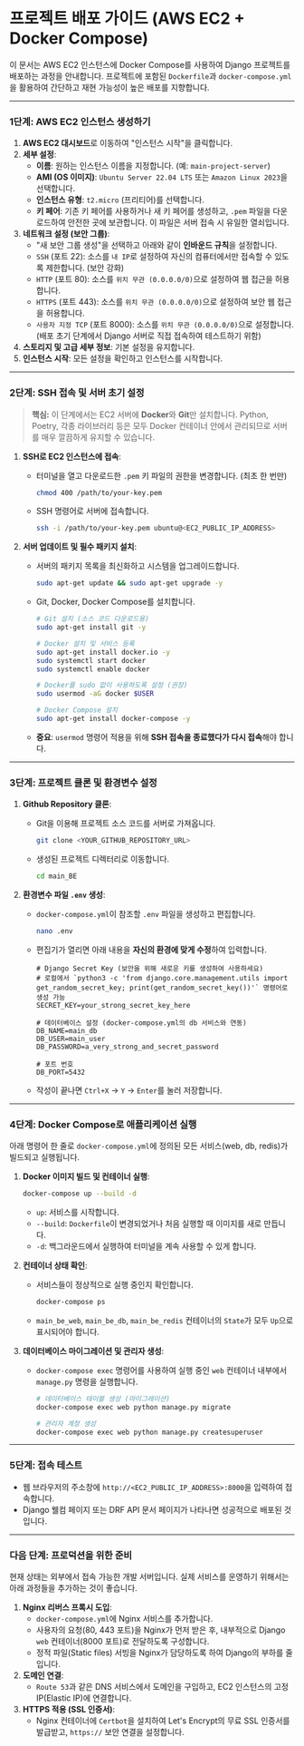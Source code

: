 # 프로젝트 배포 가이드 (AWS EC2 + Docker Compose)

이 문서는 AWS EC2 인스턴스에 Docker Compose를 사용하여 Django 프로젝트를 배포하는 과정을 안내합니다. 프로젝트에 포함된 `Dockerfile`과 `docker-compose.yml`을 활용하여 간단하고 재현 가능성이 높은 배포를 지향합니다.

---

### **1단계: AWS EC2 인스턴스 생성하기**

1.  **AWS EC2 대시보드**로 이동하여 "인스턴스 시작"을 클릭합니다.
2.  **세부 설정**:
    *   **이름**: 원하는 인스턴스 이름을 지정합니다. (예: `main-project-server`)
    *   **AMI (OS 이미지)**: `Ubuntu Server 22.04 LTS` 또는 `Amazon Linux 2023`을 선택합니다.
    *   **인스턴스 유형**: `t2.micro` (프리티어)를 선택합니다.
    *   **키 페어**: 기존 키 페어를 사용하거나 새 키 페어를 생성하고, `.pem` 파일을 다운로드하여 안전한 곳에 보관합니다. 이 파일은 서버 접속 시 유일한 열쇠입니다.
3.  **네트워크 설정 (보안 그룹)**:
    *   "새 보안 그룹 생성"을 선택하고 아래와 같이 **인바운드 규칙**을 설정합니다.
    *   `SSH` (포트 22): 소스를 `내 IP`로 설정하여 자신의 컴퓨터에서만 접속할 수 있도록 제한합니다. (보안 강화)
    *   `HTTP` (포트 80): 소스를 `위치 무관 (0.0.0.0/0)`으로 설정하여 웹 접근을 허용합니다.
    *   `HTTPS` (포트 443): 소스를 `위치 무관 (0.0.0.0/0)`으로 설정하여 보안 웹 접근을 허용합니다.
    *   `사용자 지정 TCP` (포트 8000): 소스를 `위치 무관 (0.0.0.0/0)`으로 설정합니다. (배포 초기 단계에서 Django 서버로 직접 접속하여 테스트하기 위함)
4.  **스토리지 및 고급 세부 정보**: 기본 설정을 유지합니다.
5.  **인스턴스 시작**: 모든 설정을 확인하고 인스턴스를 시작합니다.

---

### **2단계: SSH 접속 및 서버 초기 설정**

> **핵심:** 이 단계에서는 EC2 서버에 **Docker**와 **Git**만 설치합니다. Python, Poetry, 각종 라이브러리 등은 모두 Docker 컨테이너 안에서 관리되므로 서버를 매우 깔끔하게 유지할 수 있습니다.

1.  **SSH로 EC2 인스턴스에 접속**:
    *   터미널을 열고 다운로드한 `.pem` 키 파일의 권한을 변경합니다. (최초 한 번만)
        ```bash
        chmod 400 /path/to/your-key.pem
        ```
    *   SSH 명령어로 서버에 접속합니다.
        ```bash
        ssh -i /path/to/your-key.pem ubuntu@<EC2_PUBLIC_IP_ADDRESS>
        ```

2.  **서버 업데이트 및 필수 패키지 설치**:
    *   서버의 패키지 목록을 최신화하고 시스템을 업그레이드합니다.
        ```bash
        sudo apt-get update && sudo apt-get upgrade -y
        ```
    *   Git, Docker, Docker Compose를 설치합니다.
        ```bash
        # Git 설치 (소스 코드 다운로드용)
        sudo apt-get install git -y

        # Docker 설치 및 서비스 등록
        sudo apt-get install docker.io -y
        sudo systemctl start docker
        sudo systemctl enable docker

        # Docker를 sudo 없이 사용하도록 설정 (권장)
        sudo usermod -aG docker $USER
        
        # Docker Compose 설치
        sudo apt-get install docker-compose -y
        ```
    *   **중요**: `usermod` 명령어 적용을 위해 **SSH 접속을 종료했다가 다시 접속**해야 합니다.

---

### **3단계: 프로젝트 클론 및 환경변수 설정**

1.  **Github Repository 클론**:
    *   Git을 이용해 프로젝트 소스 코드를 서버로 가져옵니다.
        ```bash
        git clone <YOUR_GITHUB_REPOSITORY_URL>
        ```
    *   생성된 프로젝트 디렉터리로 이동합니다.
        ```bash
        cd main_BE
        ```

2.  **환경변수 파일 `.env` 생성**:
    *   `docker-compose.yml`이 참조할 `.env` 파일을 생성하고 편집합니다.
        ```bash
        nano .env
        ```
    *   편집기가 열리면 아래 내용을 **자신의 환경에 맞게 수정**하여 입력합니다.
        ```env
        # Django Secret Key (보안을 위해 새로운 키를 생성하여 사용하세요)
        # 로컬에서 `python3 -c 'from django.core.management.utils import get_random_secret_key; print(get_random_secret_key())'` 명령어로 생성 가능
        SECRET_KEY=your_strong_secret_key_here

        # 데이터베이스 설정 (docker-compose.yml의 db 서비스와 연동)
        DB_NAME=main_db
        DB_USER=main_user
        DB_PASSWORD=a_very_strong_and_secret_password

        # 포트 번호
        DB_PORT=5432
        ```
    *   작성이 끝나면 `Ctrl+X` -> `Y` -> `Enter`를 눌러 저장합니다.

---

### **4단계: Docker Compose로 애플리케이션 실행**

아래 명령어 한 줄로 `docker-compose.yml`에 정의된 모든 서비스(web, db, redis)가 빌드되고 실행됩니다.

1.  **Docker 이미지 빌드 및 컨테이너 실행**:
    ```bash
    docker-compose up --build -d
    ```
    *   `up`: 서비스를 시작합니다.
    *   `--build`: `Dockerfile`이 변경되었거나 처음 실행할 때 이미지를 새로 만듭니다.
    *   `-d`: 백그라운드에서 실행하여 터미널을 계속 사용할 수 있게 합니다.

2.  **컨테이너 상태 확인**:
    *   서비스들이 정상적으로 실행 중인지 확인합니다.
        ```bash
        docker-compose ps
        ```
    *   `main_be_web`, `main_be_db`, `main_be_redis` 컨테이너의 `State`가 모두 `Up`으로 표시되어야 합니다.

3.  **데이터베이스 마이그레이션 및 관리자 생성**:
    *   `docker-compose exec` 명령어를 사용하여 실행 중인 `web` 컨테이너 내부에서 `manage.py` 명령을 실행합니다.
        ```bash
        # 데이터베이스 테이블 생성 (마이그레이션)
        docker-compose exec web python manage.py migrate

        # 관리자 계정 생성
        docker-compose exec web python manage.py createsuperuser
        ```

---

### **5단계: 접속 테스트**

*   웹 브라우저의 주소창에 `http://<EC2_PUBLIC_IP_ADDRESS>:8000`을 입력하여 접속합니다.
*   Django 웰컴 페이지 또는 DRF API 문서 페이지가 나타나면 성공적으로 배포된 것입니다.

---

### **다음 단계: 프로덕션을 위한 준비**

현재 상태는 외부에서 접속 가능한 개발 서버입니다. 실제 서비스를 운영하기 위해서는 아래 과정들을 추가하는 것이 좋습니다.

1.  **Nginx 리버스 프록시 도입**:
    *   `docker-compose.yml`에 Nginx 서비스를 추가합니다.
    *   사용자의 요청(80, 443 포트)을 Nginx가 먼저 받은 후, 내부적으로 Django `web` 컨테이너(8000 포트)로 전달하도록 구성합니다.
    *   정적 파일(Static files) 서빙을 Nginx가 담당하도록 하여 Django의 부하를 줄입니다.
2.  **도메인 연결**:
    *   `Route 53`과 같은 DNS 서비스에서 도메인을 구입하고, EC2 인스턴스의 고정 IP(Elastic IP)에 연결합니다.
3.  **HTTPS 적용 (SSL 인증서)**:
    *   Nginx 컨테이너에 `Certbot`을 설치하여 Let's Encrypt의 무료 SSL 인증서를 발급받고, `https://` 보안 연결을 설정합니다.
